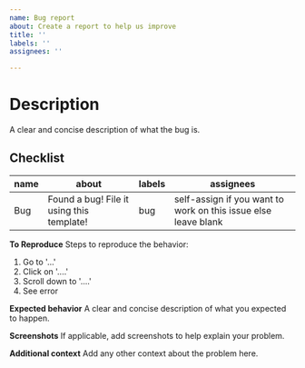 ```yaml
---
name: Bug report
about: Create a report to help us improve
title: ''
labels: ''
assignees: ''

---
```


# Description 
A clear and concise description of what the bug is.

<!--
_________________________________________________THESE ARE COMMENTS____________________________________________________
Name of the bug is as simple as it sounds, just name the bug.
_________________________________________________THESE ARE COMMENTS____________________________________________________
-->

<!--
_________________________________________________THESE ARE COMMENTS____________________________________________________

About - Now Summarize your bug in as few words as possible. Use something like this now:
"Found a bug in this."
_________________________________________________THESE ARE COMMENTS____________________________________________________
-->

<!--
_________________________________________________THESE ARE COMMENTS____________________________________________________
Maybe you want a specific Label?
Participating in a competition?
Put the label here.
Remember to check the Labels beforehand though :)
If you are not sure, the acronym usually is the label.
Still, if you are unsure, just put the Acronym here, one of the mods will deal with it.
_________________________________________________THESE ARE COMMENTS____________________________________________________
-->


<!--
_________________________________________________THESE ARE COMMENTS____________________________________________________
Assignees - We know that you want to work on your script, lets just make it official :)
Just enter your GitHub Handle in the column (USE @). For Example @vybhav72954
Maybe you dont want to work, just leave that column empty, and see the magic of our contributors.
_________________________________________________THESE ARE COMMENTS____________________________________________________
-->

## Checklist

|name|about|labels|assignees|
|----|-----|------|---------|
|Bug|Found a bug! File it using this template!|bug|self-assign if you want to work on this issue else leave blank|

**To Reproduce**
Steps to reproduce the behavior:
1. Go to '...'
2. Click on '....'
3. Scroll down to '....'
4. See error

**Expected behavior**
A clear and concise description of what you expected to happen.

**Screenshots**
If applicable, add screenshots to help explain your problem.

**Additional context**
Add any other context about the problem here.
